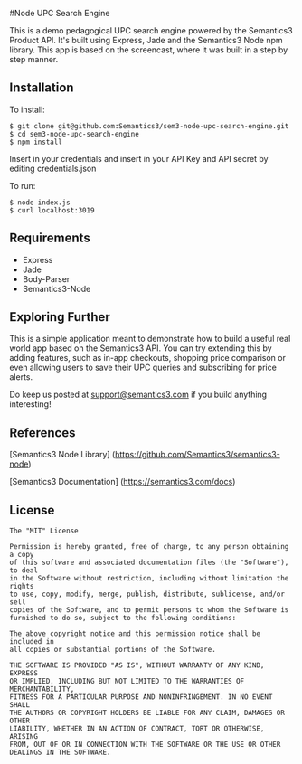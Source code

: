 #Node UPC Search Engine

This is a demo pedagogical UPC search engine powered by the Semantics3 Product API.
It's built using Express, Jade and the Semantics3 Node npm library.
This app is based on the screencast, where it was built in a step by step manner.

## Installation

To install:

```
$ git clone git@github.com:Semantics3/sem3-node-upc-search-engine.git
$ cd sem3-node-upc-search-engine
$ npm install
```

Insert in your credentials and insert in your API Key and API secret by editing credentials.json

To run:

```
$ node index.js
$ curl localhost:3019
```

## Requirements

* Express
* Jade
* Body-Parser
* Semantics3-Node

## Exploring Further

This is a simple application meant to demonstrate how to build a useful real world app based on the 
Semantics3 API. You can try extending this by adding features, such as in-app checkouts,
shopping price comparison or even allowing users to save their UPC queries and subscribing for price alerts.

Do keep us posted at support@semantics3.com if you build anything interesting!

## References

[Semantics3 Node Library] (https://github.com/Semantics3/semantics3-node)

[Semantics3 Documentation] (https://semantics3.com/docs)


## License

    The "MIT" License
    
    Permission is hereby granted, free of charge, to any person obtaining a copy
    of this software and associated documentation files (the "Software"), to deal
    in the Software without restriction, including without limitation the rights
    to use, copy, modify, merge, publish, distribute, sublicense, and/or sell
    copies of the Software, and to permit persons to whom the Software is
    furnished to do so, subject to the following conditions:
    
    The above copyright notice and this permission notice shall be included in
    all copies or substantial portions of the Software.
    
    THE SOFTWARE IS PROVIDED "AS IS", WITHOUT WARRANTY OF ANY KIND, EXPRESS
    OR IMPLIED, INCLUDING BUT NOT LIMITED TO THE WARRANTIES OF MERCHANTABILITY,
    FITNESS FOR A PARTICULAR PURPOSE AND NONINFRINGEMENT. IN NO EVENT SHALL
    THE AUTHORS OR COPYRIGHT HOLDERS BE LIABLE FOR ANY CLAIM, DAMAGES OR OTHER
    LIABILITY, WHETHER IN AN ACTION OF CONTRACT, TORT OR OTHERWISE, ARISING
    FROM, OUT OF OR IN CONNECTION WITH THE SOFTWARE OR THE USE OR OTHER
    DEALINGS IN THE SOFTWARE.


